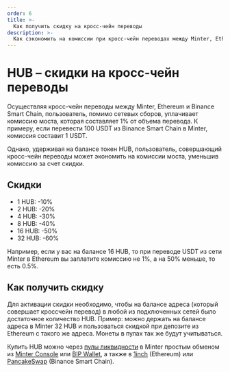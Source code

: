 ```yaml
---
order: 6
title: >-
  Как получить скидку на кросс-чейн переводы
description: >-
  Как сэкономить на комиссии при кросс-чейн переводах между Minter, Ethereum и Binance Smart Chain с помощью токена HUB.
---
```


# HUB – скидки на кросс-чейн переводы

Осуществляя кросс-чейн переводы между Minter, Ethereum и Binance Smart Chain, пользователь, помимо сетевых сборов, уплачивает комиссию моста, которая составляет 1% от объема перевода. К примеру, если перевести 100 USDT из Binance Smart Chain в Minter, комиссия составит 1 USDT.

Однако, удерживая на балансе токен HUB, пользователь, совершающий кросс-чейн переводы может экономить на комиссии моста, уменьшив комиссию за счет скидки.

## Скидки

- 1 HUB: -10%
- 2 HUB: -20%
- 4 HUB: -30%
- 8 HUB: -40%
- 16 HUB: -50%
- 32 HUB: -60%

Например, если у вас на балансе 16 HUB, то при переводе USDT из сети Minter в Ethereum вы заплатите комиссию не 1%, а на 50% меньше, то есть 0.5%.

## Как получить скидку

Для активации скидки необходимо, чтобы на балансе адреса (который совершает кроссчейн перевод) в любой из подключенных сетей было достаточное количество HUB. Пример: можно держать на балансе адреса в Minter 32 HUB и пользоваться скидкой при депозите из Ethereum с такого же адреса. Монеты в пулах так же будут учитываться.

Купить HUB можно через [пулы ликвидности](https://explorer.minter.network/coins/HUB) в Minter простым обменом из [Minter Console](https://console.minter.network/swap) или [BIP Wallet](https://www.bip.to/), а также в [1inch](https://app.1inch.io/#/1/swap/USDT/0x8e9A29e7Ed21DB7c5B2E1cd75e676dA0236dfB45) (Ethereum) или [PancakeSwap](https://pancakeswap.finance/swap?inputCurrency=0xbb4cdb9cbd36b01bd1cbaebf2de08d9173bc095c&outputCurrency=0x8ac0a467f878f3561d309cf9b0994b0530b0a9d2) (Binance Smart Chain).